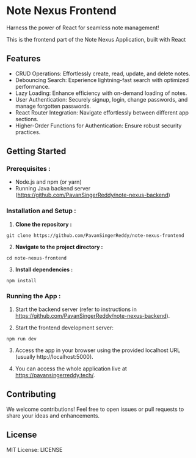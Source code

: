 # Note Nexus Frontend      

Harness the power of React for seamless note management!

This is the frontend part of the Note Nexus Application, built with React

## Features

- CRUD Operations: Effortlessly create, read, update, and delete notes.
- Debouncing Search: Experience lightning-fast search with optimized performance.
- Lazy Loading: Enhance efficiency with on-demand loading of notes.
- User Authentication: Securely signup, login, change passwords, and manage forgotten passwords.
- React Router Integration: Navigate effortlessly between different app sections.
- Higher-Order Functions for Authentication: Ensure robust security practices.

## Getting Started

### Prerequisites :
- Node.js and npm (or yarn)
- Running Java backend server (https://github.com/PavanSingerReddy/note-nexus-backend)

### Installation and Setup : 

1. **Clone the repository :**
```
git clone https://github.com/PavanSingerReddy/note-nexus-frontend
```

2. **Navigate to the project directory :**
```
cd note-nexus-frontend
```

3. **Install dependencies :**
```
npm install
```

### Running the App :

1. Start the backend server (refer to instructions in https://github.com/PavanSingerReddy/note-nexus-backend).

2. Start the frontend development server: 
```
npm run dev
```

3. Access the app in your browser using the provided localhost URL (usually http://localhost:5000).


4. You can access the whole application live at https://pavansingerreddy.tech/.


## Contributing

We welcome contributions! Feel free to open issues or pull requests to share your ideas and enhancements.


## License

MIT License: LICENSE